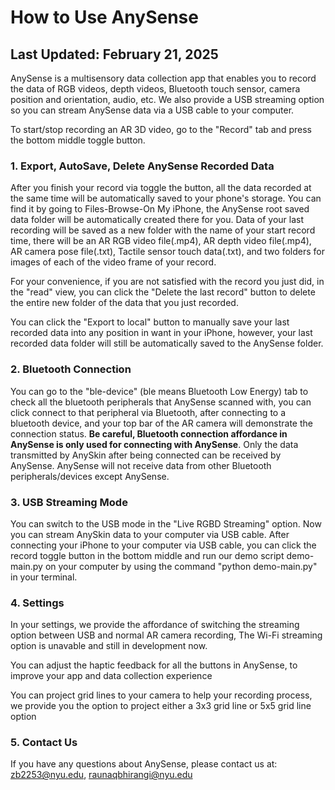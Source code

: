 # How to Use AnySense 
## Last Updated: February 21, 2025
AnySense is a multisensory data collection app that enables you to record the data of RGB videos, depth videos, Bluetooth touch sensor, camera position and orientation, audio, etc. We also provide a USB streaming option so you can stream AnySense data via a USB cable to your computer. 

To start/stop recording an AR 3D video, go to the "Record" tab and press the bottom middle toggle button. 

### 1. Export, AutoSave, Delete AnySense Recorded Data
After you finish your record via toggle the button, all the data recorded at the same time will be automatically saved to your phone's storage. You can find it by going to Files-Browse-On My iPhone, the AnySense root saved data folder will be automatically created there for you. Data of your last recording will be saved as a new folder with the name of your start record time, there will be an AR RGB video file(.mp4), AR depth video file(.mp4), AR camera pose file(.txt), Tactile sensor touch data(.txt), and two folders for images of each of the video frame of your record. 

For your convenience, if you are not satisfied with the record you just did, in the "read" view, you can click the "Delete the last record" button to delete the entire new folder of the data that you just recorded. 

You can click the "Export to local" button to manually save your last recorded data into any position in want in your iPhone, however, your last recorded data folder will still be automatically saved to the AnySense folder.

### 2. Bluetooth Connection
You can go to the "ble-device" (ble means Bluetooth Low Energy) tab to check all the bluetooth peripherals that AnySense scanned with, you can click connect to that peripheral via Bluetooth, after connecting to a bluetooth device, and your top bar of the AR camera will demonstrate the connection status. **Be careful, Bluetooth connection affordance in AnySense is only used for connecting with AnySense**. Only the data transmitted by AnySkin after being connected can be received by AnySense. AnySense will not receive data from other Bluetooth peripherals/devices except AnySense. 

### 3. USB Streaming Mode
You can switch to the USB mode in the "Live RGBD Streaming" option. Now you can stream AnySkin data to your computer via USB cable. After connecting your iPhone to your computer via USB cable, you can click the record toggle button in the bottom middle and run our demo script demo-main.py on your computer by using the command "python demo-main.py" in your terminal. 

### 4. Settings
In your settings, we provide the affordance of switching the streaming option between USB and normal AR camera recording, The Wi-Fi streaming option is unavable and still in development now. 

You can adjust the haptic feedback for all the buttons in AnySense, to improve your app and data collection experience

You can project grid lines to your camera to help your recording process, we provide you the option to project either a 3x3 grid line or 5x5 grid line option

### 5. Contact Us 
If you have any questions about AnySense, please contact us at: 
zb2253@nyu.edu,
raunaqbhirangi@nyu.edu
